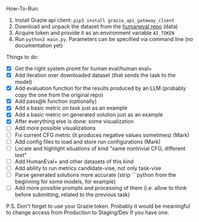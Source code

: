 How-To-Run:

1. Install Grazie api client: `pip3 install grazie_api_gateway_client`
2. Download and unpack the dataset from the [humaneval repo](https://github.com/openai/human-eval) (data)
3. Acquire token and provide it as an environment variable `AI_TOKEN`
4. Run `python3 main.py`. Parameters can be specified via command line (no documentation yet)

Things to do:

- [x] Get the right system promt for human eval/human eval+
- [x] Add iteration over downloaded dataset (that sends the task to the model)
- [x] Add evaluation function for the results produced by an LLM (probably copy the one from the original repo)
- [x] Add pass@k function (optionally)
- [x] Add a basic metric on task just as an example
- [x] Add a basic metric on generated solution just as an example
- [x] After everything else is done: some visualization
- [ ] Add more possible visualizations
- [ ] Fix current CFG metric (it produces negative values sometimes) (Mark)
- [ ] Add config files to load and store run configurations (Mark)
- [ ] Locate and highlight situations of kind "same nontrivial CFG, different text"
- [ ] Add HumanEval+ and other datasets of this kind
- [ ] Add ability to run metrics candidate-vise, not only task-vise
- [ ] Parse generated solutions more accurate (strip ```python from the beginning for some models, for example)
- [ ] Add more possible prompts and processing of them (i.e. allow to think before submitting, related to the previous task)

P.S.
Don't forget to use your Grazie token. Probably it would be meaningful to change access from Production to Staging/Dev if you have one.
